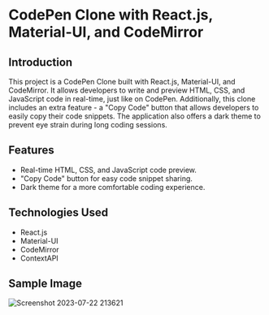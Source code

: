 # CodePen Clone with React.js, Material-UI, and CodeMirror

## Introduction

This project is a CodePen Clone built with React.js, Material-UI, and CodeMirror. It allows developers to write and preview HTML, CSS, and JavaScript code in real-time, just like on CodePen. Additionally, this clone includes an extra feature - a "Copy Code" button that allows developers to easily copy their code snippets. The application also offers a dark theme to prevent eye strain during long coding sessions.

## Features

-   Real-time HTML, CSS, and JavaScript code preview.
-   "Copy Code" button for easy code snippet sharing.
-   Dark theme for a more comfortable coding experience.


## Technologies Used

-   React.js
-   Material-UI
-   CodeMirror
-   ContextAPI

## Sample Image
![Screenshot 2023-07-22 213621](https://github.com/ajay-nishad25/React-Codepen-Clone/assets/92628257/8df9f35e-887c-400f-b6c9-002e4ac1a0f8)
